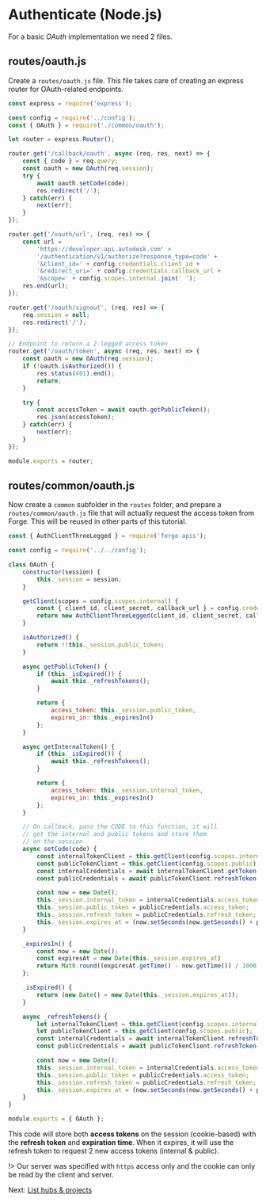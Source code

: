 # Authenticate (Node.js)

For a basic *OAuth* implementation we need 2 files.

## routes/oauth.js

Create a `routes/oauth.js` file. This file takes care of creating an express router for OAuth-related endpoints.

```javascript
const express = require('express');

const config = require('../config');
const { OAuth } = require('./common/oauth');

let router = express.Router();

router.get('/callback/oauth', async (req, res, next) => {
    const { code } = req.query;
    const oauth = new OAuth(req.session);
    try {
        await oauth.setCode(code);
        res.redirect('/');
    } catch(err) {
        next(err);
    }
});

router.get('/oauth/url', (req, res) => {
    const url =
        'https://developer.api.autodesk.com' +
        '/authentication/v1/authorize?response_type=code' +
        '&client_id=' + config.credentials.client_id +
        '&redirect_uri=' + config.credentials.callback_url +
        '&scope=' + config.scopes.internal.join(' ');
    res.end(url);
});

router.get('/oauth/signout', (req, res) => {
    req.session = null;
    res.redirect('/');
});

// Endpoint to return a 2-legged access token
router.get('/oauth/token', async (req, res, next) => {
    const oauth = new OAuth(req.session);
    if (!oauth.isAuthorized()) {
        res.status(401).end();
        return;
    }

    try {
        const accessToken = await oauth.getPublicToken();
        res.json(accessToken);
    } catch(err) {
        next(err);
    }
});

module.exports = router;
```

## routes/common/oauth.js

Now create a `common` subfolder in the `routes` folder, and prepare a `routes/common/oauth.js` file that will actually request
the access token from Forge. This will be reused in other parts of this tutorial.

```javascript
const { AuthClientThreeLegged } = require('forge-apis');

const config = require('../../config');

class OAuth {
    constructor(session) {
        this._session = session;
    }

    getClient(scopes = config.scopes.internal) {
        const { client_id, client_secret, callback_url } = config.credentials;
        return new AuthClientThreeLegged(client_id, client_secret, callback_url, scopes);
    }

    isAuthorized() {
        return !!this._session.public_token;
    }

    async getPublicToken() {
        if (this._isExpired()) {
            await this._refreshTokens();
        }

        return {
            access_token: this._session.public_token,
            expires_in: this._expiresIn()
        };
    }

    async getInternalToken() {
        if (this._isExpired()) {
            await this._refreshTokens();
        }

        return {
            access_token: this._session.internal_token,
            expires_in: this._expiresIn()
        };
    }

    // On callback, pass the CODE to this function, it will
    // get the internal and public tokens and store them 
    // on the session
    async setCode(code) {
        const internalTokenClient = this.getClient(config.scopes.internal);
        const publicTokenClient = this.getClient(config.scopes.public);
        const internalCredentials = await internalTokenClient.getToken(code);
        const publicCredentials = await publicTokenClient.refreshToken(internalCredentials);

        const now = new Date();
        this._session.internal_token = internalCredentials.access_token;
        this._session.public_token = publicCredentials.access_token;
        this._session.refresh_token = publicCredentials.refresh_token;
        this._session.expires_at = (now.setSeconds(now.getSeconds() + publicCredentials.expires_in));
    }

    _expiresIn() {
        const now = new Date();
        const expiresAt = new Date(this._session.expires_at)
        return Math.round((expiresAt.getTime() - now.getTime()) / 1000);
    };

    _isExpired() {
        return (new Date() > new Date(this._session.expires_at));
    }

    async _refreshTokens() {
        let internalTokenClient = this.getClient(config.scopes.internal);
        let publicTokenClient = this.getClient(config.scopes.public);
        const internalCredentials = await internalTokenClient.refreshToken({ refresh_token: this._session.refresh_token });
        const publicCredentials = await publicTokenClient.refreshToken(internalCredentials);

        const now = new Date();
        this._session.internal_token = internalCredentials.access_token;
        this._session.public_token = publicCredentials.access_token;
        this._session.refresh_token = publicCredentials.refresh_token;
        this._session.expires_at = (now.setSeconds(now.getSeconds() + publicCredentials.expires_in));
    }
}

module.exports = { OAuth };
```

This code will store both **access tokens** on the session (cookie-based) with the **refresh token** and **expiration time**. When it expires, it will use the refresh token to request 2 new access tokens (internal & public). 

!> Our server was specified with `https` access only and the cookie can only be read by the client and server. 

Next: [List hubs & projects](/datamanagement/hubs/readme)